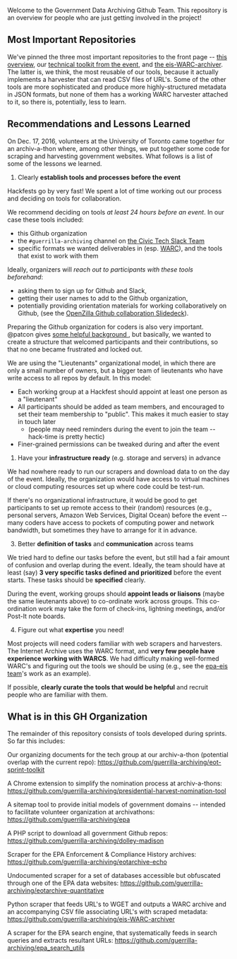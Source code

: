 
Welcome to the Government Data Archiving Github Team. This repository is an overview for people who are just getting involved in the project!

## Most Important Repositories

We've pinned the three most important repositories to the front page -- [this overview](https://github.com/edgi-govdata-archiving/overview), our [technical toolkit from the event](https://github.com/edgi-govdata-archiving/eot-sprint-toolkit), and [the eis-WARC-archiver](https://github.com/edgi-govdata-archiving/eis-WARC-archiver).  The latter is, we think, the most reusable of our tools, because it actually implements a harvester that can read CSV files of URL's.  Some of the other tools are more sophisticated and produce more highly-structured metadata in JSON formats, but none of them has a working WARC harvester attached to it, so there is, potentially, less to learn.

## Recommendations and Lessons Learned

On Dec. 17, 2016, volunteers at the University of Toronto came together for an archiv-a-thon where, among other things, we put together some code for scraping and harvesting government websites. What follows is a list of some of the lessons we learned.

1. Clearly **establish tools and processes before the event**

  Hackfests go by very fast! We spent a lot of time working out our process and deciding on tools for collaboration.

  We recommend deciding on tools _at least 24 hours before an event_. In our case these tools included:
  - this Github organization
  - the `#guerrilla-archiving` channel on [the Civic Tech Slack Team](http://civictechto-slack-invite.herokuapp.com/)
  - specific formats we wanted deliverables in (esp. [WARC](https://en.wikipedia.org/wiki/Web_ARChive)), and the tools that exist to work with them

  Ideally, organizers will _reach out to participants with these tools beforehand_:

  - asking them to sign up for Github and Slack,
  - getting their user names to add to the Github organization,
  - potentially providing orientation materials for working collaboratively on Github, (see the [OpenZilla Github collaboration Slidedeck](http://mozillascience.github.io/working-open-workshop/github_for_collaboration/)).   

  Preparing the Github organization for coders is also very important. @patcon gives [some helpful background ](https://github.com/edgi-govdata-archiving/overview/issues/7), but basically, we wanted to create a structure that welcomed participants and their contributions, so that no one became frustrated and locked out.

  We are using the "Lieutenants" organizational model, in which there are only a small number of owners, but a bigger team of lieutenants who have write access to all repos by default. In this model:

  - Each working group at a Hackfest should appoint at least one person as a "lieutenant"
  - All participants should be added as team members, and encouraged to set their team membership to "public". This makes it much easier to stay in touch later  
    - (people may need reminders during the event to join the team -- hack-time is pretty hectic)
  - Finer-grained permissions can be tweaked during and after the event

1. Have your **infrastructure ready** (e.g. storage and servers) in advance   

  We had nowhere ready to run our scrapers and download data to on the day of the event. Ideally, the organization would have access to virtual machines or cloud computing resources set up where code could be test-run.

  If there's no organizational infrastructure, it would be good to get participants to set up remote access to their (random) resources (e.g., personal servers, Amazon Web Services, Digital Ocean) before the event -- many coders have access to pockets of computing power and network bandwidth, but sometimes they have to arrange for it in advance.  

3. Better **definition of tasks** and **communication** across teams

  We tried hard to define our tasks before the event, but still had a fair amount of confusion and overlap during the event. Ideally, the team should have at least (say) **3 very specific tasks defined and prioritized** before the event starts. These tasks should be **specified** clearly.

  During the event, working groups should **appoint leads or liaisons** (maybe the same lieutenants above) to co-ordinate work across groups. This co-ordination work may take the form of check-ins, lightning meetings, and/or Post-It note boards.

4. Figure out what **expertise** you need!

  Most projects will need coders familiar with web scrapers and harvesters. The Internet Archive uses the WARC format, and **very few people have experience working with WARCS**. We had difficulty making well-formed WARC's and figuring out the tools we should be using (e.g., see the [epa-eis team](https://github.com/edgi-govdata-archiving/epa-eis)'s work as an example).

  If possible, **clearly curate the tools that would be helpful** and recruit people who are familiar with them.  

## What is in this GH Organization
The remainder of this repository consists of tools developed during sprints.  So far this includes:

Our organizing documents for the tech group at our archiv-a-thon (potential overlap with the current repo):
https://github.com/guerrilla-archiving/eot-sprint-toolkit

A Chrome extension to simplify the nomination process at archiv-a-thons:
https://github.com/guerrilla-archiving/presidential-harvest-nomination-tool

A sitemap tool to provide initial models of government domains -- intended to facilitate volunteer organization at archivathons:
https://github.com/guerrilla-archiving/epa

A PHP script to download all government Github repos:
https://github.com/guerrilla-archiving/dolley-madison

Scraper for the EPA Enforcement & Compliance History archives:
https://github.com/guerrilla-archiving/eotarchive-echo

Undocumented scraper for a set of databases accessible but obfuscated through one of the EPA data websites:
https://github.com/guerrilla-archiving/eotarchive-quantitative

Python scraper that feeds URL's to WGET and outputs a WARC archive and an accompanying CSV file associating URL's with scraped metadata:
https://github.com/guerrilla-archiving/eis-WARC-archiver

A scraper for the EPA search engine, that systematically feeds in search queries and extracts resultant URLs:
https://github.com/guerrilla-archiving/epa_search_utils

